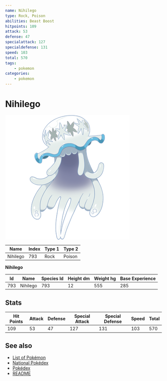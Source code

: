 ```yaml
---
name: Nihilego
type: Rock, Poison
abilities: Beast Boost
hitpoints: 109
attack: 53
defense: 47
specialattack: 127
specialdefense: 131
speed: 103
total: 570
tags:
    - pokemon
categories:
    - pokemon
---
```


# Nihilego


![Nihilego](images/793.png)

| **Name** | **Index** | **Type 1** | **Type 2** |
|----|----|----|----|
| Nihilego | 793 | Rock | Poison  |

**Nihilego** 




| **Id** | **Name** | **Species Id** | **Height dm** | **Weight hg** | **Base Experience** |
|--------|----------|----------------|------------|------------|---------------------|
| 793 | Nihilego | 793 | 12 | 555 | 285 |



## Stats

| **Hit Points** | **Attack** | **Defense** | **Special Attack** | **Special Defense** | **Speed** | **Total** |
|----------------|------------|-------------|--------------------|---------------------|-----------|-----------|
| 109 | 53 | 47 | 127 | 131 | 103 | 570 |

## See also

- [List of Pokémon](../pokemon.md)
- [National Pokédex](../national_pokedex.md)
- [Pokédex](../pokedex.md)
- [README](../README.md)

